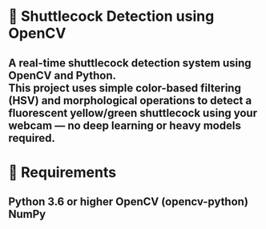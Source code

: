 # 🏸 Shuttlecock Detection using OpenCV

A real-time shuttlecock detection system using OpenCV and Python.  
This project uses simple color-based filtering (HSV) and morphological operations to detect a fluorescent yellow/green shuttlecock using your webcam — no deep learning or heavy models required.
---

# 🧾 Requirements

Python 3.6 or higher
OpenCV (opencv-python)
NumPy
----
